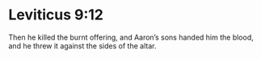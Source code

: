 # Leviticus 9:12

Then he killed the burnt offering, and Aaron’s sons handed him the blood, and he threw it against the sides of the altar.
